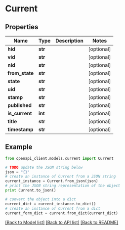# Current


## Properties

Name | Type | Description | Notes
------------ | ------------- | ------------- | -------------
**hid** | **str** |  | [optional] 
**vid** | **str** |  | [optional] 
**nid** | **str** |  | [optional] 
**from_state** | **str** |  | [optional] 
**state** | **str** |  | [optional] 
**uid** | **str** |  | [optional] 
**stamp** | **str** |  | [optional] 
**published** | **str** |  | [optional] 
**is_current** | **int** |  | [optional] 
**title** | **str** |  | [optional] 
**timestamp** | **str** |  | [optional] 

## Example

```python
from openapi_client.models.current import Current

# TODO update the JSON string below
json = "{}"
# create an instance of Current from a JSON string
current_instance = Current.from_json(json)
# print the JSON string representation of the object
print Current.to_json()

# convert the object into a dict
current_dict = current_instance.to_dict()
# create an instance of Current from a dict
current_form_dict = current.from_dict(current_dict)
```
[[Back to Model list]](../README.md#documentation-for-models) [[Back to API list]](../README.md#documentation-for-api-endpoints) [[Back to README]](../README.md)



